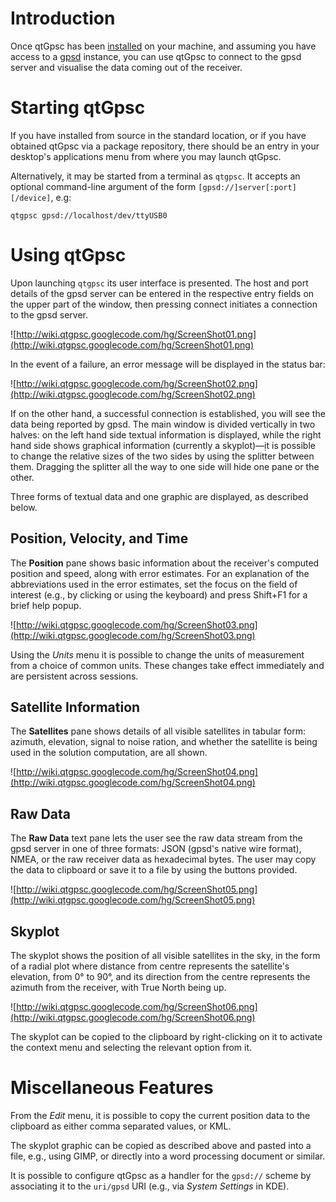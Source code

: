 # Introduction #

Once qtGpsc has been [installed](Installation.md) on your machine, and assuming you have access to a [gpsd](http://gpsd.berlios.de/) instance, you can use qtGpsc to connect to the gpsd server and visualise the data coming out of the receiver.

# Starting qtGpsc #

If you have installed from source in the standard location, or if you have obtained qtGpsc via a package repository, there should be an entry in your desktop's applications menu from where you may launch qtGpsc.

Alternatively, it may be started from a terminal as `qtgpsc`. It accepts an optional command-line argument of the form `[gpsd://]server[:port][/device]`, e.g:
```
qtgpsc gpsd://localhost/dev/ttyUSB0
```

# Using qtGpsc #

Upon launching `qtgpsc` its user interface is presented. The host and port details of the gpsd server can be entered in the respective entry fields on the upper part of the window, then pressing connect initiates a connection to the gpsd server.

![http://wiki.qtgpsc.googlecode.com/hg/ScreenShot01.png](http://wiki.qtgpsc.googlecode.com/hg/ScreenShot01.png)

In the event of a failure, an error message will be displayed in the status bar:

![http://wiki.qtgpsc.googlecode.com/hg/ScreenShot02.png](http://wiki.qtgpsc.googlecode.com/hg/ScreenShot02.png)

If on the other hand, a successful connection is established, you will see the data being reported by gpsd. The main window is divided vertically in two halves: on the left hand side textual information is displayed, while the right hand side shows graphical information (currently a skyplot)—̣it is possible to change the relative sizes of the two sides by using the splitter between them. Dragging the splitter all the way to one side will hide one pane or the other.

Three forms of textual data and one graphic are displayed, as described below.

## Position, Velocity, and Time ##

The **Position** pane shows basic information about the receiver's computed position and speed, along with error estimates.  For an explanation of the abbreviations used in the error estimates, set the focus on the field of interest (e.g., by clicking or using the keyboard) and press Shift+F1 for a brief help popup.

![http://wiki.qtgpsc.googlecode.com/hg/ScreenShot03.png](http://wiki.qtgpsc.googlecode.com/hg/ScreenShot03.png)

Using the _Units_ menu it is possible to change the units of measurement from a choice of common units.  These changes take effect immediately and are persistent across sessions.

## Satellite Information ##

The **Satellites** pane shows details of all visible satellites in tabular form: azimuth, elevation, signal to noise ration, and whether the satellite is being used in the solution computation, are all shown.

![http://wiki.qtgpsc.googlecode.com/hg/ScreenShot04.png](http://wiki.qtgpsc.googlecode.com/hg/ScreenShot04.png)

## Raw Data ##

The **Raw Data** text pane lets the user see the raw data stream from the gpsd server in one of three formats: JSON (gpsd's native wire format), NMEA, or the raw receiver data as hexadecimal bytes. The user may copy the data to clipboard or save it to a file by using the buttons provided.

![http://wiki.qtgpsc.googlecode.com/hg/ScreenShot05.png](http://wiki.qtgpsc.googlecode.com/hg/ScreenShot05.png)

## Skyplot ##

The skyplot shows the position of all visible satellites in the sky, in the form of a radial plot where distance from centre represents the satellite's elevation, from 0° to 90°, and its direction from the centre represents the azimuth from the receiver, with True North being up.

![http://wiki.qtgpsc.googlecode.com/hg/ScreenShot06.png](http://wiki.qtgpsc.googlecode.com/hg/ScreenShot06.png)

The skyplot can be copied to the clipboard by right-clicking on it to activate the context menu and selecting the relevant option from it.

# Miscellaneous Features #

From the _Edit_ menu, it is possible to copy the current position data to the clipboard as either comma separated values, or KML.

The skyplot graphic can be copied as described above and pasted into a file, e.g., using GIMP, or directly into a word processing document or similar.

It is possible to configure qtGpsc as a handler for the `gpsd://` scheme by associating it to the `uri/gpsd` URI (e.g., via _System Settings_ in KDE).
